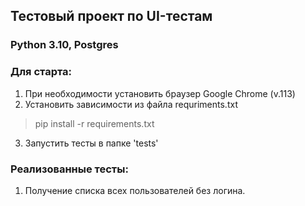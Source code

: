 ## Тестовый проект по UI-тестам

### Python 3.10, Postgres

### Для старта:
1. При необходимости установить браузер Google Chrome (v.113)
2. Установить зависимости из файла requriments.txt 
> pip install -r requirements.txt
3. Запустить тесты в папке 'tests'


### Реализованные тесты:
1. Получение списка всех пользователей без логина.
